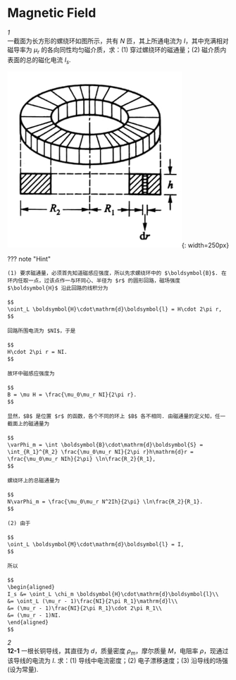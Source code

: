 # Magnetic Field

*1*  
一截面为长方形的螺绕环如图所示，共有 $N$ 匝，其上所通电流为 $I$，其中充满相对磁导率为 $\mu_r$ 的各向同性均匀磁介质，求：(1) 穿过螺绕环的磁通量；(2) 磁介质内表面的总的磁化电流 $I_s$.

![](./img/magneticfield-01-0.jpg){: width=250px}

??? note "Hint"

    (1) 要求磁通量，必须首先知道磁感应强度，所以先求螺绕环中的 $\boldsymbol{B}$. 在环内任取一点，过该点作一与环同心、半径为 $r$ 的圆形回路，磁场强度 $\boldsymbol{H}$ 沿此回路的线积分为

    $$
    \oint_L \boldsymbol{H}\cdot\mathrm{d}\boldsymbol{l} = H\cdot 2\pi r,
    $$

    回路所围电流为 $NI$，于是

    $$
    H\cdot 2\pi r = NI.
    $$

    故环中磁感应强度为

    $$
    B = \mu H = \frac{\mu_0\mu_r NI}{2\pi r}.
    $$

    显然，$B$ 是位置 $r$ 的函数，各个不同的环上 $B$ 各不相同. 由磁通量的定义知，任一截面上的磁通量为

    $$
    \varPhi_m = \int \boldsymbol{B}\cdot\mathrm{d}\boldsymbol{S} = \int_{R_1}^{R_2} \frac{\mu_0\mu_r NI}{2\pi r}h\mathrm{d}r = \frac{\mu_0\mu_r NIh}{2\pi} \ln\frac{R_2}{R_1},
    $$

    螺绕环上的总磁通量为

    $$
    N\varPhi_m = \frac{\mu_0\mu_r N^2Ih}{2\pi} \ln\frac{R_2}{R_1}.
    $$

    (2) 由于

    $$
    \oint_L \boldsymbol{M}\cdot\mathrm{d}\boldsymbol{l} = I,
    $$

    所以

    $$
    \begin{aligned}
    I_s &= \oint_L \chi_m \boldsymbol{H}\cdot\mathrm{d}\boldsymbol{l}\\
    &= \oint_L (\mu_r - 1)\frac{NI}{2\pi R_1}\mathrm{d}l\\
    &= (\mu_r - 1)\frac{NI}{2\pi R_1}\cdot 2\pi R_1\\
    &= (\mu_r - 1)NI.
    \end{aligned}
    $$

*2*  
**12-1** 一根长铜导线，其直径为 $d$，质量密度 $\rho_m$，摩尔质量 $M$，电阻率 $\rho$，现通过该导线的电流为 $I$. 求：(1) 导线中电流密度；(2) 电子漂移速度；(3) 沿导线的场强 (设为常量).
